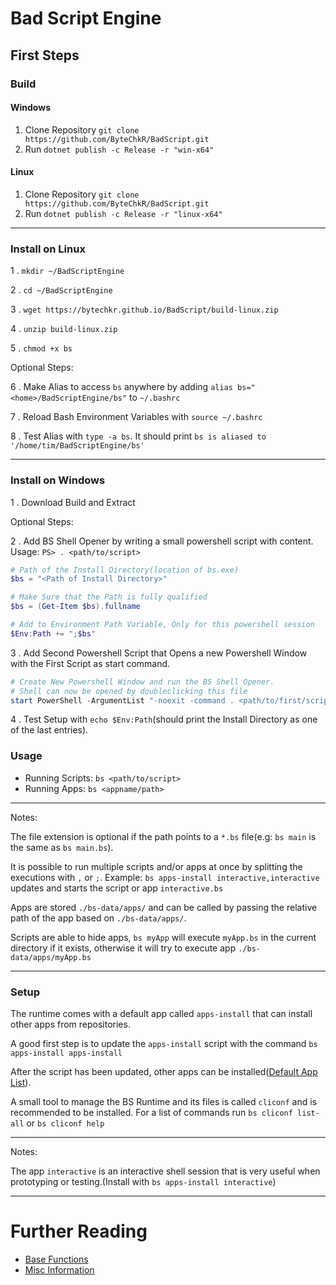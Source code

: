 # Bad Script Engine

## First Steps

### Build

#### Windows
1. Clone Repository `git clone https://github.com/ByteChkR/BadScript.git`
2. Run `dotnet publish -c Release -r "win-x64"`

#### Linux
1. Clone Repository `git clone https://github.com/ByteChkR/BadScript.git`
2. Run `dotnet publish -c Release -r "linux-x64"`

________

### Install on Linux

1 . `mkdir ~/BadScriptEngine`

2 . `cd ~/BadScriptEngine`

3 . `wget https://bytechkr.github.io/BadScript/build-linux.zip`

4 . `unzip build-linux.zip`

5 . `chmod +x bs`

Optional Steps:

6 . Make Alias to access `bs` anywhere by adding `alias bs="<home>/BadScriptEngine/bs"` to `~/.bashrc`

7 . Reload Bash Environment Variables with `source ~/.bashrc`

8 . Test Alias with `type -a bs`. It should print `bs is aliased to '/home/tim/BadScriptEngine/bs'`

________

### Install on Windows
1 . Download Build and Extract

Optional Steps:

2 . Add BS Shell Opener by writing a small powershell script with content. Usage: `PS> . <path/to/script>`

```powershell
# Path of the Install Directory(location of bs.exe)
$bs = "<Path of Install Directory>"

# Make Sure that the Path is fully qualified
$bs = (Get-Item $bs).fullname

# Add to Environment Path Variable, Only for this powershell session
$Env:Path += ";$bs" 
```

3 . Add Second Powershell Script that Opens a new Powershell Window with the First Script as start command.

```powershell
# Create New Powershell Window and run the BS Shell Opener.
# Shell can now be opened by doubleclicking this file
start PowerShell -ArgumentList "-noexit -command . <path/to/first/script>"
```

4 . Test Setup with `echo $Env:Path`(should print the Install Directory as one of the last entries).

### Usage
- Running Scripts: `bs <path/to/script>`
- Running Apps: `bs <appname/path>`

________

Notes:

The file extension is optional if the path points to a `*.bs` file(e.g: `bs main` is the same as `bs main.bs`).

It is possible to run multiple scripts and/or apps at once by splitting the executions with `,` or `;`. Example: `bs apps-install interactive,interactive` updates and starts the script or app `interactive.bs`

Apps are stored `./bs-data/apps/` and can be called by passing the relative path of the app based on `./bs-data/apps/`.

Scripts are able to hide apps, `bs myApp` will execute `myApp.bs` in the current directory if it exists, otherwise it will try to execute app `./bs-data/apps/myApp.bs`

________


### Setup
The runtime comes with a default app called `apps-install` that can install other apps from repositories.

A good first step is to update the `apps-install` script with the command `bs apps-install apps-install`

After the script has been updated, other apps can be installed([Default App List](https://byt3.dev:3785/list)).

A small tool to manage the BS Runtime and its files is called `cliconf` and is recommended to be installed. For a list of commands run `bs cliconf list-all` or `bs cliconf help`


________

Notes:

The app `interactive` is an interactive shell session that is very useful when prototyping or testing.(Install with `bs apps-install interactive`)

________

# Further Reading
- [Base Functions](./BaseFunctions.md)
- [Misc Information](./Information.md)